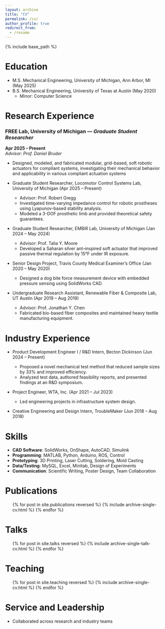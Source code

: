 ```yaml
---
layout: archive
title: "CV"
permalink: /cv/
author_profile: true
redirect_from:
  - /resume
---
```


{% include base_path %}

Education
======
* M.S. Mechanical Engineering, University of Michigan, Ann Arbor, MI (May 2025)  
* B.S. Mechanical Engineering, University of Texas at Austin (May 2020)  
  * Minor: Computer Science

Research Experience
======
### FREE Lab, University of Michigan — *Graduate Student Researcher*  
  **Apr 2025 – Present**  
  *Advisor: Prof. Daniel Bruder*
  * Designed, modeled, and fabricated modular, grid-based, soft robotic actuators for compliant systems, investigating their
 mechanical behavior and applicability in various compliant actuation systems

* Graduate Student Researcher, Locomotor Control Systems Lab, University of Michigan (Apr 2025 – Present)  
  * Advisor: Prof. Robert Gregg  
  * Investigated time-varying impedance control for robotic prostheses using Lyapunov-based stability analysis.  
  * Modeled a 3-DOF prosthetic limb and provided theoretical safety guarantees.

* Graduate Student Researcher, EMBiR Lab, University of Michigan (Jan 2024 – May 2024)  
  * Advisor: Prof. Talia Y. Moore  
  * Developed a Saharan silver ant–inspired soft actuator that improved passive thermal regulation by 15°F under IR exposure.

* Senior Design Project, Travis County Medical Examiner’s Office (Jan 2020 – May 2020)  
  * Designed a dog bite force measurement device with embedded pressure sensing using SolidWorks CAD.

* Undergraduate Research Assistant, Renewable Fiber & Composite Lab, UT Austin (Apr 2019 – Aug 2019)  
  * Advisor: Prof. Jonathan Y. Chen  
  * Fabricated bio-based fiber composites and maintained heavy textile manufacturing equipment.

Industry Experience
======
* Product Development Engineer I / R&D Intern, Becton Dickinson (Jun 2024 – Present)  
  * Proposed a novel mechanical test method that reduced sample sizes by 33% and improved efficiency.  
  * Analyzed test data, authored feasibility reports, and presented findings at an R&D symposium.

* Project Engineer, WTA, Inc. (Apr 2021 – Jul 2023)  
  * Led engineering projects in infrastructure system design.

* Creative Engineering and Design Intern, TroubleMaker (Jun 2018 – Aug 2018)

Skills
======
* **CAD Software**: SolidWorks, OnShape, AutoCAD, Simulink  
* **Programming**: MATLAB, Python, Arduino, ROS, Control  
* **Prototyping**: 3D Printing, Laser Cutting, Soldering, Mold Casting  
* **Data/Testing**: MySQL, Excel, Minitab, Design of Experiments  
* **Communication**: Scientific Writing, Poster Design, Team Collaboration

Publications
======
<ul>{% for post in site.publications reversed %}
  {% include archive-single-cv.html %}
{% endfor %}</ul>

Talks
======
<ul>{% for post in site.talks reversed %}
  {% include archive-single-talk-cv.html %}
{% endfor %}</ul>

Teaching
======
<ul>{% for post in site.teaching reversed %}
  {% include archive-single-cv.html %}
{% endfor %}</ul>

Service and Leadership
======
* Collaborated across research and industry teams
